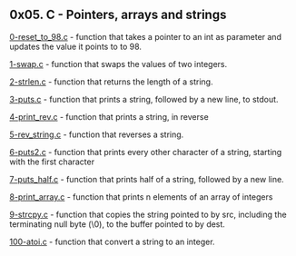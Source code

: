## 0x05. C - Pointers, arrays and strings

[0-reset_to_98.c](./0-reset_to_98.c) - function that takes a pointer to an int as parameter and updates the value it points to to 98.

[1-swap.c](./1-swap.c) - function that swaps the values of two integers.

[2-strlen.c](./2-strlen.c) - function that returns the length of a string.

[3-puts.c](./3-puts.c) - function that prints a string, followed by a new line, to stdout.

[4-print_rev.c](./4-print_rev.c) -  function that prints a string, in reverse

[5-rev_string.c](./5-rev_string.c) - function that reverses a string.

[6-puts2.c](./6-puts2.c) - function that prints every other character of a string, starting with the first character

[7-puts_half.c](./7-puts_half.c) - function that prints half of a string, followed by a new line.

[8-print_array.c](./8-print_array.c) - function that prints n elements of an array of integers

[9-strcpy.c](./strcpy.c) - function that copies the string pointed to by src, including the terminating null byte (\0), to the buffer pointed to by dest.

[100-atoi.c](./100-atoi.c) - function that convert a string to an integer.



